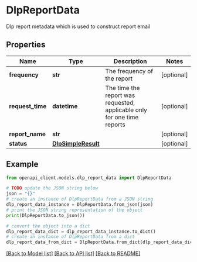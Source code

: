 # DlpReportData

Dlp report metadata which is used to construct report email

## Properties

Name | Type | Description | Notes
------------ | ------------- | ------------- | -------------
**frequency** | **str** | The frequency of the report | [optional] 
**request_time** | **datetime** | The time the report was requested, applicable only for one time reports | [optional] 
**report_name** | **str** |  | [optional] 
**status** | [**DlpSimpleResult**](DlpSimpleResult.md) |  | [optional] 

## Example

```python
from openapi_client.models.dlp_report_data import DlpReportData

# TODO update the JSON string below
json = "{}"
# create an instance of DlpReportData from a JSON string
dlp_report_data_instance = DlpReportData.from_json(json)
# print the JSON string representation of the object
print(DlpReportData.to_json())

# convert the object into a dict
dlp_report_data_dict = dlp_report_data_instance.to_dict()
# create an instance of DlpReportData from a dict
dlp_report_data_from_dict = DlpReportData.from_dict(dlp_report_data_dict)
```
[[Back to Model list]](../README.md#documentation-for-models) [[Back to API list]](../README.md#documentation-for-api-endpoints) [[Back to README]](../README.md)


